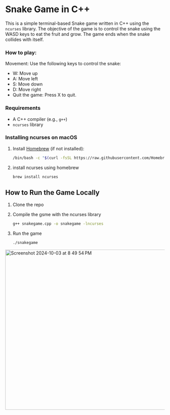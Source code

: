 # Snake Game in C++

This is a simple terminal-based Snake game written in C++ using the `ncurses` library. The objective of the game is to control the snake using the WASD keys to eat the fruit and grow. The game ends when the snake collides with itself.

### How to play:
Movement: Use the following keys to control the snake:
- W: Move up
- A: Move left
- S: Move down
- D: Move right
- Quit the game: Press X to quit.

### Requirements

- A C++ compiler (e.g., `g++`)
- `ncurses` library

### Installing ncurses on macOS

1. Install [Homebrew](https://brew.sh) (if not installed):
   ```bash
   /bin/bash -c "$(curl -fsSL https://raw.githubusercontent.com/Homebrew/install/HEAD/install.sh)"
2. install ncurses using homebrew
   ```bash
   brew install ncurses

## How to Run the Game Locally
1. Clone the repo

2. Compile the gsme with the ncurses library
   ```bash
   g++ snakegame.cpp -o snakegame -lncurses
4. Run the game
   ```bash
   ./snakegame
   
<img width="506" alt="Screenshot 2024-10-03 at 8 49 54 PM" src="https://github.com/user-attachments/assets/6138f494-e927-4ab3-9359-217c65004b98">

